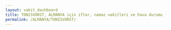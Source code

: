 ```yaml
---
layout: vakit_dashboard
title: TONISVORST, ALMANYA için iftar, namaz vakitleri ve hava durumu - ilçe/eyalet seç
permalink: /ALMANYA/TONISVORST/
---
```


<script type="text/javascript">
  var GLOBAL_COUNTRY = 'ALMANYA';
  var GLOBAL_CITY = 'TONISVORST';
  var GLOBAL_STATE = '';
  var lat = 72;
  var lon = 21;
</script>
